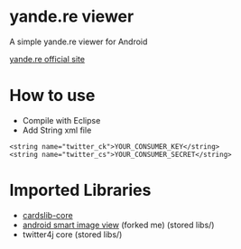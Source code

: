 # yande.re viewer
A simple yande.re viewer for Android

[yande.re official site](https://yande.re)

# How to use
* Compile with Eclipse
* Add String xml file
```
<string name="twitter_ck">YOUR_CONSUMER_KEY</string>
<string name="twitter_cs">YOUR_CONSUMER_SECRET</string>
```
# Imported Libraries
* [cardslib-core](https://github.com/gabrielemariotti/cardslib)
* [android smart image view](https://github.com/sugtao4423/android-smart-image-view) (forked me) (stored libs/)
* twitter4j core (stored libs/)

